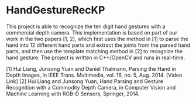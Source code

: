 # HandGestureRecKP

This project is able to recognize the ten digit hand gestures with a commercial depth camera. This implementation is based on part of our work in the two papers [1, 2], which first uses the method in [1] to parse the hand into 12 different hand parts and extract the joints from the parsed hand parts, and then use the template matching method in [2] to recognize the hand gesture. The project is written in C++/OpenCV and runs in real-time.

[1] Hui Liang, Junsong Yuan and Daniel Thalmann, Parsing the Hand in Depth Images, in IEEE Trans. Multimedia, vol. 16, no. 5, Aug. 2014. [Video Link]
[2] Hui Liang and Junsong Yuan, Hand Parsing and Gesture Recognition with a Commodity Depth Camera, in Computer Vision and Machine Learning with RGB-D Sensors, Springer, 2014.
